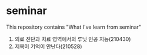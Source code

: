 # seminar
This repository contains "What I've learn from seminar"

1. 의료 진단과 치료 영역에서의 루닛 인공 지능(210430)
2. 제목이 기억이 안난다(210528)
